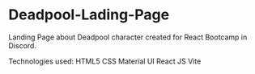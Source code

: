 # Deadpool-Lading-Page
Landing Page about Deadpool character created for React Bootcamp in Discord. 

Technologies used: 
HTML5
CSS
Material UI
React JS
Vite
